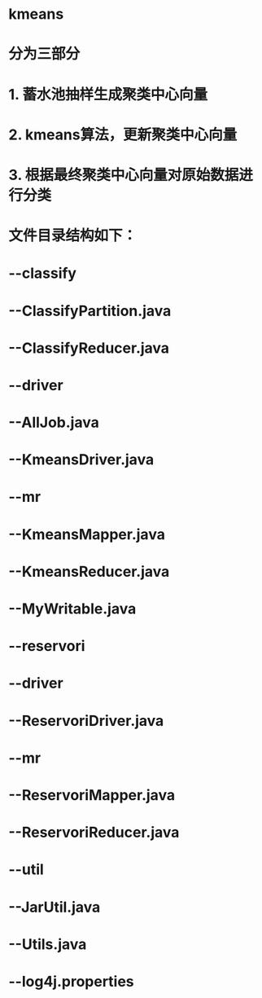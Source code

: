 # kmeans
# 分为三部分
# 1. 蓄水池抽样生成聚类中心向量
# 2. kmeans算法，更新聚类中心向量
# 3. 根据最终聚类中心向量对原始数据进行分类
# 文件目录结构如下：
 #  --classify
 #      --ClassifyPartition.java
 #      --ClassifyReducer.java
 #  --driver
 #      --AllJob.java
 #      --KmeansDriver.java
 #  --mr
 #      --KmeansMapper.java
 #      --KmeansReducer.java
 #      --MyWritable.java
 #  --reservori
 #      --driver
 #          --ReservoriDriver.java
 #      --mr
 #          --ReservoriMapper.java
 #          --ReservoriReducer.java
 #  --util
 #      --JarUtil.java
 #      --Utils.java
 #  --log4j.properties
